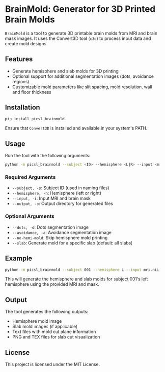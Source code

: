 
# BrainMold: Generator for 3D Printed Brain Molds

`BrainMold` is a tool to generate 3D printable brain molds from MRI and brain mask images. It uses the Convert3D tool (`c3d`) to process input data and create mold designs.

## Features

- Generate hemisphere and slab molds for 3D printing
- Optional support for additional segmentation images (dots, avoidance regions)
- Customizable mold parameters like slit spacing, mold resolution, wall and floor thickness

## Installation

```bash
pip install picsl_brainmold
```

Ensure that `Convert3D` is installed and available in your system's PATH.

## Usage

Run the tool with the following arguments:

```bash
python -m picsl_brainmold --subject <ID> --hemisphere <L|R> --input <mri> <mask> --output <output_dir>
```

### Required Arguments

- `--subject, -s`: Subject ID (used in naming files)
- `--hemisphere, -h`: Hemisphere (left or right)
- `--input, -i`: Input MRI and brain mask
- `--output, -o`: Output directory for generated files

### Optional Arguments

- `--dots, -d`: Dots segmentation image
- `--avoidance, -a`: Avoidance segmentation image
- `--no-hemi-mold`: Skip hemisphere mold printing
- `--slab`: Generate mold for a specific slab (default: all slabs)

## Example

```bash
python -m picsl_brainmold --subject 001 --hemisphere L --input mri.nii.gz mask.nii.gz --output ./output
```

This will generate the hemisphere and slab molds for subject 001's left hemisphere using the provided MRI and mask.

## Output

The tool generates the following outputs:
- Hemisphere mold image
- Slab mold images (if applicable)
- Text files with mold cut plane information
- PNG and TEX files for slab cut visualization

## License

This project is licensed under the MIT License.

